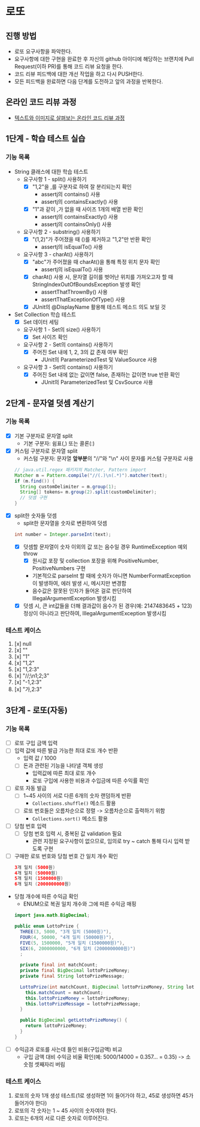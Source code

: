 # 로또
## 진행 방법
* 로또 요구사항을 파악한다.
* 요구사항에 대한 구현을 완료한 후 자신의 github 아이디에 해당하는 브랜치에 Pull Request(이하 PR)를 통해 코드 리뷰 요청을 한다.
* 코드 리뷰 피드백에 대한 개선 작업을 하고 다시 PUSH한다.
* 모든 피드백을 완료하면 다음 단계를 도전하고 앞의 과정을 반복한다.

## 온라인 코드 리뷰 과정
* [텍스트와 이미지로 살펴보는 온라인 코드 리뷰 과정](https://github.com/next-step/nextstep-docs/tree/master/codereview)

## 1단계 - 학습 테스트 실습
### 기능 목록
* String 클래스에 대한 학습 테스트
  * 요구사항 1 - split() 사용하기
    * [x] "1,2"을 ,를 구분자로 하여 잘 분리되는지 확인
      * assertj의 contains() 사용
      * assertj의 containsExactly() 사용
    * [x] "1"과 같이 ,가 없을 때 사이즈 1개의 배열 반환 확인
      * assertj의 containsExactly() 사용
      * assertj의 containsOnly() 사용
  * 요구사항 2 - substring() 사용하기
    * [x] "(1,2)"가 주어졌을 때 ()를 제거하고 "1,2"만 반환 확인
      * assertj의 isEqualTo() 사용
  * 요구사항 3 - charAt() 사용하기
    * [x] "abc"가 주어졌을 때 charAt()을 통해 특정 위치 문자 확인
      * assertj의 isEqualTo() 사용
    * [x] charAt() 사용 시, 문자열 길이를 벗어난 위치를 가져오고자 할 때 StringIndexOutOfBoundsException 발생 확인
      * assertThatThrownBy() 사용
      * assertThatExceptionOfType() 사용
    * [x] JUnit의 @DisplayName 활용해 테스트 메소드 의도 보일 것
* Set Collection 학습 테스트
  * [x] Set 데이터 세팅
  * 요구사항 1 - Set의 size() 사용하기
    * [x] Set 사이즈 확인
  * 요구사항 2 - Set의 contains() 사용하기
    * [x] 주어진 Set 내에 1, 2, 3의 값 존재 여부 확인
      * JUnit의 ParameterizedTest 및 ValueSource 사용
  * 요구사항 3 - Set의 contains() 사용하기
    * [x] 주어진 Set 내에 없는 값이면 false, 존재하는 값이면 true 반환 확인
      * JUnit의 ParameterizedTest 및 CsvSource 사용

## 2단계 - 문자열 덧셈 계산기
### 기능 목록
* [x] 기본 구분자로 문자열 split
  * 기본 구분자: 쉼표(,) 또는 콜론(:)
* [x] 커스텀 구분자로 문자열 split
  * 커스텀 구분자: 문자열 **앞부분**의 "//"와 "\n" 사이 문자를 커스텀 구분자로 사용
  ```java
  // java.util.regex 패키지의 Matcher, Pattern import
  Matcher m = Pattern.compile("//(.)\n(.*)").matcher(text);
  if (m.find()) {
    String customDelimiter = m.group(1);
    String[] tokens= m.group(2).split(customDelimiter);
    // 덧셈 구현
  }
  ```
* [x] split한 숫자들 덧셈
  * split한 문자열을 숫자로 변환하여 덧셈
  ```java
  int number = Integer.parseInt(text);
  ```
  * [x] 덧셈할 문자열이 숫자 이외의 값 또는 음수일 경우 RuntimeException 예외 throw
    * [x] 원시값 포장 및 collection 포장을 위해 PositiveNumber, PositiveNumbers 구현
    * 기본적으로 parseInt 할 때에 숫자가 아니면 NumberFormatException이 발생하여, 에러 발생 시, 메시지만 변경함
    * 음수값은 잘못된 인자가 들어온 걸로 판단하여 IllegalArgumentException 발생시킴
  * [x] 덧셈 시, 큰 int값들을 더해 결과값이 음수가 된 경우(예: 2147483645 + 123) 정상이 아니라고 판단하여, IllegalArgumentException 발생시킴
### 테스트 케이스
1. [x] null
2. [x] ""
3. [x] "1"
4. [x] "1,2"
5. [x] "1,2:3"
6. [x] "//;\n1;2;3"
7. [x] "-1,2:3"
8. [x] "가,2:3"

## 3단계 - 로또(자동)
### 기능 목록
* [ ] 로또 구입 금액 입력
* [ ] 입력 값에 따른 발급 가능한 최대 로또 개수 반환
  * 입력 값 / 1000
  * [ ] 돈과 관련된 기능을 나타낼 객체 생성
    * 입력값에 따른 최대 로또 개수
    * 로또 구입에 사용한 비용과 수입금에 따른 수익률 확인
* [ ] 로또 자동 발급
  * [ ] 1~45 사이의 서로 다른 6개의 숫자 랜덤하게 반환
    * `Collections.shuffle()` 메소드 활용
  * [ ] 로또 번호들은 오름차순으로 정렬 -> 오름차순으로 출력하기 위함
    * `Collections.sort()` 메소드 활용
* [ ] 당첨 번호 입력
  * [ ] 당첨 번호 입력 시, 중복된 값 validation 필요
    * 관련 지정된 요구사항이 없으므로, 임의로 try ~ catch 통해 다시 입력 받도록 구현
* [ ] 구매한 로또 번호와 당첨 번호 간 일치 개수 확인
  ```java
  3개 일치 (5000원)
  4개 일치 (50000원)
  5개 일치 (1500000원)
  6개 일치 (2000000000원)
  ```
* 당첨 개수에 따른 수익금 확인
  * ENUM으로 복권 일치 개수와 그에 따른 수익금 매핑
  ```java
  import java.math.BigDecimal;   
  
  public enum LottoPrize {
    THREE(3, 5000, "3개 일치 (5000원)"),
    FOUR(4, 50000, "4개 일치 (50000원)"),
    FIVE(5, 1500000, "5개 일치 (1500000원)"),
    SIX(6, 2000000000, "6개 일치 (2000000000원)")
    ;
  
    private final int matchCount;
    private final BigDecimal lottoPrizeMoney;
    private final String lottoPrizeMessage;
  
    LottoPrize(int matchCount, BigDecimal lottoPrizeMoney, String lottoPrizeMessage) {
      this.matchCount = matchCount;
      this.lottoPrizeMoney = lottoPrizeMoney;
      this.lottoPrizeMessage = lottoPrizeMessage;
    }
  
    public BigDecimal getLottoPrizeMoney() {
      return lottoPrizeMoney;
    }
  }
  ```
* [ ] 수익금과 로또를 사는데 들인 비용(구입금액) 비교
  * 구입 금액 대비 수익금 비율 확인(예: 5000/14000 = 0.357... = 0.35) -> 소숫점 셋째자리 버림

### 테스트 케이스
1. 로또의 숫자 1개 생성 테스트(1로 생성하면 1이 들어가야 하고, 45로 생성하면 45가 들어가야 한다)
2. 로또의 각 숫자는 1 ~ 45 사이의 숫자여야 한다.
3. 로또는 6개의 서로 다른 숫자로 이루어진다.